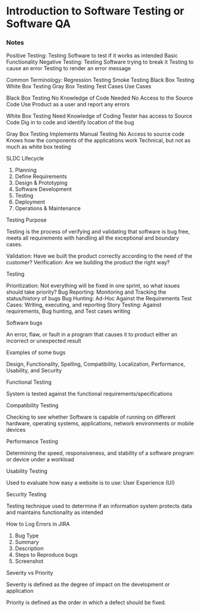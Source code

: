 # Introduction to Software Testing or Software QA

### Notes

Positive Testing:
  Testing Software to test if it works as intended
  Basic Functionality
Negative Testing:
  Testing Software trying to break it
  Testing to cause an error
  Testing to render an error message

Common Terminology:
  Regression Testing
  Smoke Testing
  Black Box Testing
  White Box Testing
  Gray Box Testing
  Test Cases
  Use Cases

Black Box Testing
  No Knowledge of Code Needed
  No Access to the Source Code
  Use Product as a user and report any errors

White Box Testing
  Need Knowledge of Coding
  Tester has access to Source Code
  Dig in to code and identify location of the bug

Gray Box Testing
  Implements Manual Testing
  No Access to source code
  Knows how the components of the applications work
  Technical, but not as much as white box testing


SLDC Lifecycle

1) Planning
2) Define Requirements
3) Design &  Prototyping
4) Software Development
5) Testing
6) Deployment
7) Operations & Maintenance

Testing Purpose

Testing is the process of verifying and validating that software is bug free, meets all requirements with handling all the exceptional and boundary cases.

Validation: Have we built the product correctly according to the need of the customer?
Verification: Are we building the product the right way?

Testing

Prioritization: Not everything will be fixed in one sprint, so what issues should take priority?
Bug Reporting: Monitoring and Tracking the status/history of bugs
Bug Hunting: Ad-Hoc Against the Requirements
Test Cases: Writing, executing, and reporting
Story Testing: Against requirements, Bug hunting, and Test cases writing

Software bugs

An error, flaw, or fault in a program that causes it to product either an incorrect or unexpected result

Examples of some bugs

Design, Functionality, Spelling, Compatibility, Localization, Performance, Usability, and Security


Functional Testing

System is tested against the functional requirements/specifications

Compatibility Testing

Checking to see whether Software is capable of running on different hardware, operating systems, applications, network environments or mobile devices

Performance Testing

Determining the speed, responsiveness, and stability of a software program or device under a workload

Usability Testing

Used to evaluate how easy a website is to use: User Experience (UI)

Security Testing

Testing technique used to determine if an information system protects data and maintains functionality as intended


How to Log Errors in JIRA

1) Bug Type
2) Summary
3) Description
4) Steps to Reproduce bugs
5) Screenshot
 
Severity vs Priority

Severity is defined as the degree of impact on the development or application

Priority is defined as the order in which a defect should be fixed.
